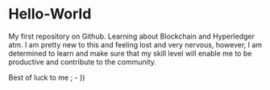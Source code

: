 # Hello-World
My first repository on Github. Learning about Blockchain and Hyperledger atm.
I am pretty new to this and feeling lost and very nervous, however, I am determined to learn and make sure that my skill level will enable me to be productive and contribute to the community.

Best of luck to me ; - ))
